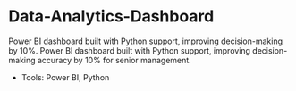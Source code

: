# Data-Analytics-Dashboard
Power BI dashboard built with Python support, improving decision-making by 10%.
Power BI dashboard built with Python support, improving decision-making accuracy by 10% for senior management.
- Tools: Power BI, Python
